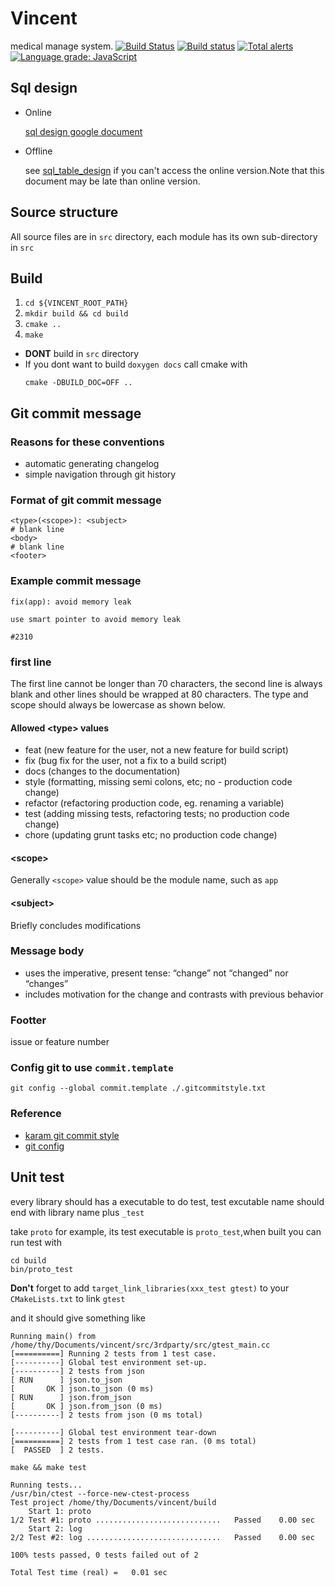 # Vincent

medical manage system.
[![Build Status](https://travis-ci.org/advanced-data-processing-company/vincent.svg?branch=master)](https://travis-ci.org/advanced-data-processing-company/vincent)
[![Build status](https://ci.appveyor.com/api/projects/status/f69xmttanl5kc00m?svg=true)](https://ci.appveyor.com/project/maidamai0/vincent)
[![Total alerts](https://img.shields.io/lgtm/alerts/g/advanced-data-processing-company/vincent.svg?logo=lgtm&logoWidth=18)](https://lgtm.com/projects/g/advanced-data-processing-company/vincent/alerts/)
[![Language grade: JavaScript](https://img.shields.io/lgtm/grade/javascript/g/advanced-data-processing-company/vincent.svg?logo=lgtm&logoWidth=18)](https://lgtm.com/projects/g/advanced-data-processing-company/vincent/context:javascript)

## Sql design

- Online

    [sql design google document](https://docs.google.com/document/d/1QlFliN9hr0bRWUpu1whWGgTl2qbUMroOrxDV7gtdL20/edit "google document for sql design")

- Offline

    see [sql_table_design](https://htmlpreview.github.io/?https://github.com/advanced-data-processing-company/vincent/blob/master/sql_table_design.html "sql_table_design.html") if you can't access the online version.Note that this document may be late than online version.
## Source structure

All source files are in `src` directory, each module has its own sub-directory in `src`

## Build
 1. `cd ${VINCENT_ROOT_PATH}`
 2. `mkdir build && cd build`
 3. `cmake ..`
 4. `make`

 - **DONT** build in `src` directory
 - If you dont want to build `doxygen docs` call cmake with
    ```
    cmake -DBUILD_DOC=OFF ..
    ```

 ## Git commit message
 ### Reasons for these conventions
  - automatic generating changelog
  - simple navigation through git history

### Format of git commit message
```
<type>(<scope>): <subject>
# blank line
<body>
# blank line
<footer>
```
### Example commit message
```
fix(app): avoid memory leak

use smart pointer to avoid memory leak

#2310
```
### first line
The first line cannot be longer than 70 characters, the second line is always blank and other lines should be wrapped at 80 characters. The type and scope should always be lowercase as shown below.
#### Allowed \<type> values
- feat (new feature for the user, not a new feature for build script)
- fix (bug fix for the user, not a fix to a build script)
- docs (changes to the documentation)
- style (formatting, missing semi colons, etc; no - production code change)
- refactor (refactoring production code, eg. renaming a variable)
- test (adding missing tests, refactoring tests; no production code change)
- chore (updating grunt tasks etc; no production code change)

#### \<scope>

Generally `<scope>` value should be  the module name, such as `app`

#### \<subject>
Briefly concludes modifications

### Message body
- uses the imperative, present tense: “change” not “changed” nor “changes”
- includes motivation for the change and contrasts with previous behavior

### Footter
issue or feature number

### Config git to use `commit.template`
`git config --global commit.template ./.gitcommitstyle.txt`

### Reference
- [karam git commit style](http://karma-runner.github.io/4.0/dev/git-commit-msg.html)
- [git config](https://git-scm.com/book/en/v2/Customizing-Git-Git-Configuration)

## Unit test
every library should has a executable to do test, test excutable name should end with library name plus `_test`

take `proto` for example, its test executable is `proto_test`,when built you can run test with
```
cd build
bin/proto_test
```
**Don't** forget to add `target_link_libraries(xxx_test gtest)` to your `CMakeLists.txt` to link `gtest`

and it should give something like
```
Running main() from /home/thy/Documents/vincent/src/3rdparty/src/gtest_main.cc
[==========] Running 2 tests from 1 test case.
[----------] Global test environment set-up.
[----------] 2 tests from json
[ RUN      ] json.to_json
[       OK ] json.to_json (0 ms)
[ RUN      ] json.from_json
[       OK ] json.from_json (0 ms)
[----------] 2 tests from json (0 ms total)

[----------] Global test environment tear-down
[==========] 2 tests from 1 test case ran. (0 ms total)
[  PASSED  ] 2 tests.
```

`make && make test`

```
Running tests...
/usr/bin/ctest --force-new-ctest-process 
Test project /home/thy/Documents/vincent/build
    Start 1: proto
1/2 Test #1: proto ............................   Passed    0.00 sec
    Start 2: log
2/2 Test #2: log ..............................   Passed    0.00 sec

100% tests passed, 0 tests failed out of 2

Total Test time (real) =   0.01 sec
```
